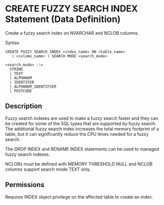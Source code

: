 <!-- loio9b79b31dde1b4f6d84144fba8d942bd3 -->

# CREATE FUZZY SEARCH INDEX Statement \(Data Definition\)

Create a fuzzy search index on NVARCHAR and NCLOB columns.



Syntax

```
CREATE FUZZY SEARCH INDEX <index_name> ON <table_name> 
   ( <column_name> ) SEARCH MODE <search_mode>
```

```
<search_mode> ::= 
  STRING
  | TEXT
  | ALPHANUM
  | IDENTIFER
  | ALPHANUM_IDENTIFIER
  | POSTCODE
```



<a name="loio9b79b31dde1b4f6d84144fba8d942bd3__sql_create_function_1sql_create_function_description"/>

## Description

Fuzzy search indexes are used to make a fuzzy search faster and they can be created for some of the SQL types that are supported by fuzzy search. The additional fuzzy search index increases the total memory footprint of a table, but it can significantly reduce the CPU times needed for a fuzzy search.

The DROP INDEX and RENAME INDEX statements can be used to managed fuzzy search indexes.

NCLOBs must be defined with MEMORY THRESHOLD NULL and NCLOB columns support search mode TEXT only.



<a name="loio9b79b31dde1b4f6d84144fba8d942bd3__section_hl3_yhh_5rb"/>

## Permissions

Requires INDEX object privilege on the affected table to create an index.

